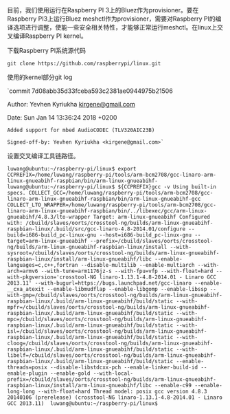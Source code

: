 目前，我们使用运行在Raspberry PI 3上的Bluez作为provisioner。要在Raspberry PI3上运行Bluez meshctl作为provisioner，需要对Raspberry PI的编译选项进行调整，使能一些安全相关特性，才能够正常运行meshctl。在linux上交叉编译Raspberry PI kernel。

下载Raspberry PI系统源代码

`git clone https://github.com/raspberrypi/linux.git`

使用的kernel部分git log

 `commit 7d08abb35d33fceba593c2381ae0944975b21506

  Author: Yevhen Kyriukha <kirgene@gmail.com>

  Date:   Sun Jan 14 13:36:24 2018 +0200

    Added support for mbed AudioCODEC (TLV320AIC23B)
    
    Signed-off-by: Yevhen Kyriukha <kirgene@gmail.com>`

设置交叉编译工具链路径。

`luwang@ubuntu:~/raspberry-pi/linux$ export CCPREFIX=/home/luwang/raspberry-pi/tools/arm-bcm2708/gcc-linaro-arm-linux-gnueabihf-raspbian/bin/arm-linux-gnueabihf- 
luwang@ubuntu:~/raspberry-pi/linux$ ${CCPREFIX}gcc -v
Using built-in specs.
COLLECT_GCC=/home/luwang/raspberry-pi/tools/arm-bcm2708/gcc-linaro-arm-linux-gnueabihf-raspbian/bin/arm-linux-gnueabihf-gcc
COLLECT_LTO_WRAPPER=/home/luwang/raspberry-pi/tools/arm-bcm2708/gcc-linaro-arm-linux-gnueabihf-raspbian/bin/../libexec/gcc/arm-linux-gnueabihf/4.8.3/lto-wrapper
Target: arm-linux-gnueabihf
Configured with: /cbuild/slaves/oorts/crosstool-ng/builds/arm-linux-gnueabihf-raspbian-linux/.build/src/gcc-linaro-4.8-2014.01/configure --build=i686-build_pc-linux-gnu --host=i686-build_pc-linux-gnu --target=arm-linux-gnueabihf --prefix=/cbuild/slaves/oorts/crosstool-ng/builds/arm-linux-gnueabihf-raspbian-linux/install --with-sysroot=/cbuild/slaves/oorts/crosstool-ng/builds/arm-linux-gnueabihf-raspbian-linux/install/arm-linux-gnueabihf/libc --enable-languages=c,c++,fortran --disable-multilib --enable-multiarch --with-arch=armv6 --with-tune=arm1176jz-s --with-fpu=vfp --with-float=hard --with-pkgversion='crosstool-NG linaro-1.13.1-4.8-2014.01 - Linaro GCC 2013.11' --with-bugurl=https://bugs.launchpad.net/gcc-linaro --enable-__cxa_atexit --enable-libmudflap --enable-libgomp --enable-libssp --with-gmp=/cbuild/slaves/oorts/crosstool-ng/builds/arm-linux-gnueabihf-raspbian-linux/.build/arm-linux-gnueabihf/build/static --with-mpfr=/cbuild/slaves/oorts/crosstool-ng/builds/arm-linux-gnueabihf-raspbian-linux/.build/arm-linux-gnueabihf/build/static --with-mpc=/cbuild/slaves/oorts/crosstool-ng/builds/arm-linux-gnueabihf-raspbian-linux/.build/arm-linux-gnueabihf/build/static --with-isl=/cbuild/slaves/oorts/crosstool-ng/builds/arm-linux-gnueabihf-raspbian-linux/.build/arm-linux-gnueabihf/build/static --with-cloog=/cbuild/slaves/oorts/crosstool-ng/builds/arm-linux-gnueabihf-raspbian-linux/.build/arm-linux-gnueabihf/build/static --with-libelf=/cbuild/slaves/oorts/crosstool-ng/builds/arm-linux-gnueabihf-raspbian-linux/.build/arm-linux-gnueabihf/build/static --enable-threads=posix --disable-libstdcxx-pch --enable-linker-build-id --enable-plugin --enable-gold --with-local-prefix=/cbuild/slaves/oorts/crosstool-ng/builds/arm-linux-gnueabihf-raspbian-linux/install/arm-linux-gnueabihf/libc --enable-c99 --enable-long-long --with-float=hard
Thread model: posix
gcc version 4.8.3 20140106 (prerelease) (crosstool-NG linaro-1.13.1-4.8-2014.01 - Linaro GCC 2013.11) 
luwang@ubuntu:~/raspberry-pi/linux$`





